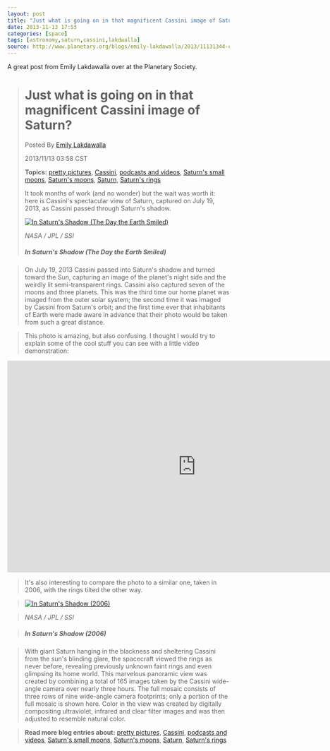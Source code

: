 ```yaml
---
layout: post
title: "Just what is going on in that magnificent Cassini image of Saturn? | The Planetary Society"
date: 2013-11-13 17:53
categories: [space]
tags: [astronomy,saturn,cassini,lakdwalla]
source: http://www.planetary.org/blogs/emily-lakdawalla/2013/11131344-cassini-saturn-photo-explained.html
---
```

A great post from Emily Lakdawalla over at the Planetary Society.



> Just what is going on in that magnificent Cassini image of Saturn?
> ==================================================================
> 
> Posted By [Emily Lakdawalla](http://www.planetary.org/about/staff/emily-lakdawalla.html)
> 
> 2013/11/13 03:58 CST
> 
> **Topics:** [pretty pictures](http://www.planetary.org/blogs/blog-archive.html?keywords=pretty-pictures), [Cassini](http://www.planetary.org/blogs/blog-archive.html?keywords=cassini), [podcasts and videos](http://www.planetary.org/blogs/blog-archive.html?keywords=podcasts-and-videos), [Saturn's small moons](http://www.planetary.org/blogs/blog-archive.html?keywords=saturns-small-moons), [Saturn's moons](http://www.planetary.org/blogs/blog-archive.html?keywords=saturns-moons), [Saturn](http://www.planetary.org/blogs/blog-archive.html?keywords=saturn), [Saturn's rings](http://www.planetary.org/blogs/blog-archive.html?keywords=saturns-rings)
> 
> It took months of work (and no wonder) but the wait was worth it: here is Cassini's spectacular view of Saturn, captured on July 19, 2013, as Cassini passed through Saturn's shadow.
> 
> [![In Saturn's Shadow (The Day the Earth Smiled)](http://planetary.s3.amazonaws.com/assets/images/6-saturn/2013/20131112_PIA17172_f840.jpg)](http://www.planetary.org/multimedia/space-images/saturn/in-saturns-shadow-the-day-the-earth-smiled.html)
> 
> *NASA / JPL / SSI*
> 
> ##### In Saturn's Shadow (The Day the Earth Smiled)

> On July 19, 2013 Cassini passed into Saturn's shadow and turned toward the Sun, capturing an image of the planet's night side and the weirdly lit semi-transparent rings. Cassini also captured seven of the moons and three planets. This was the third time our home planet was imaged from the outer solar system; the second time it was imaged by Cassini from Saturn's orbit; and the first time ever that inhabitants of Earth were made aware in advance that their photo would be taken from such a great distance.

> This photo is amazing, but also confusing. I thought I would try to explain some of the cool stuff you can see with a little video demonstration:

<iframe width="853" height="480"
src="https://www.youtube.com/embed/aIVFbbIlnLQ" frameborder="0"
allowfullscreen></iframe>

> It's also interesting to compare the photo to a similar one, taken in 2006, with the rings tilted the other way.

> [![In Saturn's Shadow (2006)](http://planetary.s3.amazonaws.com/assets/images/6-saturn/2013/20131113_PIA08329_f840.jpg)](http://www.planetary.org/multimedia/space-images/saturn/in-saturns-shadow-2006.html)

> *NASA / JPL / SSI*

> ##### In Saturn's Shadow (2006)

> With giant Saturn hanging in the blackness and sheltering Cassini from the sun's blinding glare, the spacecraft viewed the rings as never before, revealing previously unknown faint rings and even glimpsing its home world. This marvelous panoramic view was created by combining a total of 165 images taken by the Cassini wide-angle camera over nearly three hours. The full mosaic consists of three rows of nine wide-angle camera footprints; only a portion of the full mosaic is shown here. Color in the view was created by digitally compositing ultraviolet, infrared and clear filter images and was then adjusted to resemble natural color.

> **Read more blog entries about:** [pretty pictures](http://www.planetary.org/blogs/blog-archive.html?keywords=pretty-pictures), [Cassini](http://www.planetary.org/blogs/blog-archive.html?keywords=cassini), [podcasts and videos](http://www.planetary.org/blogs/blog-archive.html?keywords=podcasts-and-videos), [Saturn's small moons](http://www.planetary.org/blogs/blog-archive.html?keywords=saturns-small-moons), [Saturn's moons](http://www.planetary.org/blogs/blog-archive.html?keywords=saturns-moons), [Saturn](http://www.planetary.org/blogs/blog-archive.html?keywords=saturn), [Saturn's rings](http://www.planetary.org/blogs/blog-archive.html?keywords=saturns-rings)

